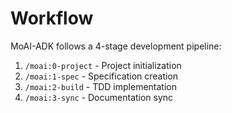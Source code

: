 # Workflow

MoAI-ADK follows a 4-stage development pipeline:

1. `/moai:0-project` - Project initialization
2. `/moai:1-spec` - Specification creation
3. `/moai:2-build` - TDD implementation
4. `/moai:3-sync` - Documentation sync